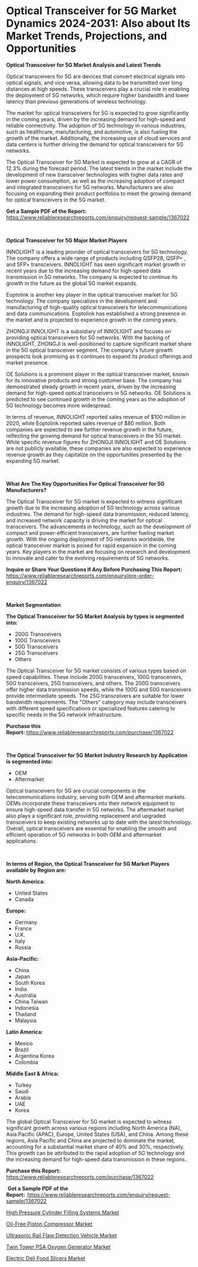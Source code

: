 <p><h1>Optical Transceiver for 5G Market Dynamics 2024-2031: Also about Its Market Trends, Projections, and Opportunities</h1></p><p><strong>Optical Transceiver for 5G Market Analysis and Latest Trends</strong></p>
<p><p>Optical transceivers for 5G are devices that convert electrical signals into optical signals, and vice versa, allowing data to be transmitted over long distances at high speeds. These transceivers play a crucial role in enabling the deployment of 5G networks, which require higher bandwidth and lower latency than previous generations of wireless technology.</p><p>The market for optical transceivers for 5G is expected to grow significantly in the coming years, driven by the increasing demand for high-speed and reliable connectivity. The adoption of 5G technology in various industries, such as healthcare, manufacturing, and automotive, is also fueling the growth of the market. Additionally, the increasing use of cloud services and data centers is further driving the demand for optical transceivers for 5G networks.</p><p>The Optical Transceiver for 5G Market is expected to grow at a CAGR of 12.3% during the forecast period. The latest trends in the market include the development of new transceiver technologies with higher data rates and lower power consumption, as well as the increasing adoption of compact and integrated transceivers for 5G networks. Manufacturers are also focusing on expanding their product portfolios to meet the growing demand for optical transceivers in the 5G market.</p></p>
<p><strong>Get a Sample PDF of the Report:&nbsp;</strong> <a href="https://www.reliableresearchreports.com/enquiry/request-sample/1367022">https://www.reliableresearchreports.com/enquiry/request-sample/1367022</a></p>
<p>&nbsp;</p>
<p><strong>Optical Transceiver for 5G Major Market Players</strong></p>
<p><p>INNOLIGHT is a leading provider of optical transceivers for 5G technology. The company offers a wide range of products including QSFP28, QSFP+ , and SFP+ transceivers. INNOLIGHT has seen significant market growth in recent years due to the increasing demand for high-speed data transmission in 5G networks. The company is expected to continue its growth in the future as the global 5G market expands.</p><p>Eoptolink is another key player in the optical transceiver market for 5G technology. The company specializes in the development and manufacturing of high-quality optical transceivers for telecommunications and data communications. Eoptolink has established a strong presence in the market and is projected to experience growth in the coming years.</p><p>ZHONGJI INNOLIGHT is a subsidiary of INNOLIGHT and focuses on providing optical transceivers for 5G networks. With the backing of INNOLIGHT, ZHONGJI is well-positioned to capture significant market share in the 5G optical transceiver segment. The company's future growth prospects look promising as it continues to expand its product offerings and market presence.</p><p>OE Solutions is a prominent player in the optical transceiver market, known for its innovative products and strong customer base. The company has demonstrated steady growth in recent years, driven by the increasing demand for high-speed optical transceivers in 5G networks. OE Solutions is predicted to see continued growth in the coming years as the adoption of 5G technology becomes more widespread.</p><p>In terms of revenue, INNOLIGHT reported sales revenue of $100 million in 2020, while Eoptolink reported sales revenue of $80 million. Both companies are expected to see further revenue growth in the future, reflecting the growing demand for optical transceivers in the 5G market. While specific revenue figures for ZHONGJI INNOLIGHT and OE Solutions are not publicly available, these companies are also expected to experience revenue growth as they capitalize on the opportunities presented by the expanding 5G market.</p></p>
<p>&nbsp;</p>
<p><strong>What Are The Key Opportunities For Optical Transceiver for 5G Manufacturers?</strong></p>
<p><p>The Optical Transceiver for 5G market is expected to witness significant growth due to the increasing adoption of 5G technology across various industries. The demand for high-speed data transmission, reduced latency, and increased network capacity is driving the market for optical transceivers. The advancements in technology, such as the development of compact and power-efficient transceivers, are further fueling market growth. With the ongoing deployment of 5G networks worldwide, the optical transceiver market is poised for rapid expansion in the coming years. Key players in the market are focusing on research and development to innovate and cater to the evolving requirements of 5G networks.</p></p>
<p><strong>Inquire or Share Your Questions If Any Before Purchasing This Report:</strong> <a href="https://www.reliableresearchreports.com/enquiry/pre-order-enquiry/1367022">https://www.reliableresearchreports.com/enquiry/pre-order-enquiry/1367022</a></p>
<p>&nbsp;</p>
<p><strong>Market Segmentation</strong></p>
<p><strong>The Optical Transceiver for 5G Market Analysis by types is segmented into:</strong></p>
<p><ul><li>200G Transceivers</li><li>100G Transceivers</li><li>50G Transceivers</li><li>25G Transceivers</li><li>Others</li></ul></p>
<p><p>The Optical Transceiver for 5G market consists of various types based on speed capabilities. These include 200G transceivers, 100G transceivers, 50G transceivers, 25G transceivers, and others. The 200G transceivers offer higher data transmission speeds, while the 100G and 50G transceivers provide intermediate speeds. The 25G transceivers are suitable for lower bandwidth requirements. The "Others" category may include transceivers with different speed specifications or specialized features catering to specific needs in the 5G network infrastructure.</p></p>
<p><strong>Purchase this Report:&nbsp;</strong><a href="https://www.reliableresearchreports.com/purchase/1367022">https://www.reliableresearchreports.com/purchase/1367022</a></p>
<p>&nbsp;</p>
<p><strong>The Optical Transceiver for 5G Market Industry Research by Application is segmented into:</strong></p>
<p><ul><li>OEM</li><li>Aftermarket</li></ul></p>
<p><p>Optical transceivers for 5G are crucial components in the telecommunications industry, serving both OEM and aftermarket markets. OEMs incorporate these transceivers into their network equipment to ensure high-speed data transfer in 5G networks. The aftermarket market also plays a significant role, providing replacement and upgraded transceivers to keep existing networks up to date with the latest technology. Overall, optical transceivers are essential for enabling the smooth and efficient operation of 5G networks in both OEM and aftermarket applications.</p></p>
<p>&nbsp;</p>
<p><strong>In terms of Region, the Optical Transceiver for 5G Market Players available by Region are:</strong></p>
<p>
    <p> <strong> North America: </strong>
        <ul>
            <li>United States</li>
            <li>Canada</li>
        </ul>
        </p> 
    <p> <strong> Europe: </strong>
        <ul>
            <li>Germany</li>
            <li>France</li>
            <li>U.K.</li>
            <li>Italy</li>
            <li>Russia</li>
        </ul>
        </p> 
    <p> <strong> Asia-Pacific: </strong>
        <ul>
            <li>China</li>
            <li>Japan</li>
            <li>South Korea</li>
            <li>India</li>
            <li>Australia</li>
            <li>China Taiwan</li>
            <li>Indonesia</li>
            <li>Thailand</li>
            <li>Malaysia</li>
        </ul>
        </p> 
    <p> <strong> Latin America: </strong>
        <ul>
            <li>Mexico</li>
            <li>Brazil</li>
            <li>Argentina Korea</li>
            <li>Colombia</li>
        </ul>
        </p> 
    <p> <strong> Middle East & Africa: </strong>
        <ul>
            <li>Turkey</li>
            <li>Saudi</li>
            <li>Arabia</li>
            <li>UAE</li>
            <li>Korea</li>
        </ul>
    </p>
    </p>
<p><p>The global Optical Transceiver for 5G market is expected to witness significant growth across various regions including North America (NA), Asia Pacific (APAC), Europe, United States (USA), and China. Among these regions, Asia Pacific and China are projected to dominate the market, accounting for a substantial market share of 40% and 30%, respectively. This growth can be attributed to the rapid adoption of 5G technology and the increasing demand for high-speed data transmission in these regions.</p></p>
<p><strong>Purchase this Report: </strong><a href="https://www.reliableresearchreports.com/purchase/1367022">https://www.reliableresearchreports.com/purchase/1367022</a></p>
<p>&nbsp;<strong>Get a Sample PDF of the Report:&nbsp;&nbsp;</strong><a href="https://www.reliableresearchreports.com/enquiry/request-sample/1367022">https://www.reliableresearchreports.com/enquiry/request-sample/1367022</a></p>
<p><strong></strong></p>
<p><p><a href="https://medium.com/p/d7ae6672c55f/edit">High Pressure Cylinder Filling Systems Market</a></p><p><a href="https://medium.com/p/f1b9c1bc059f/edit">Oil-Free Piston Compressor Market</a></p><p><a href="https://medium.com/p/fb2a42901b23/edit">Ultrasonic Rail Flaw Detection Vehicle Market</a></p><p><a href="https://medium.com/p/06889678227b/edit">Twin Tower PSA Oxygen Generator Market</a></p><p><a href="https://medium.com/p/fe0b5f9b2587/edit">Electric Deli Food Slicers Market</a></p></p>